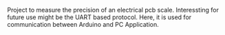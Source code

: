 Project to measure the precision of an electrical pcb scale. Interessting for future use might be the UART based protocol. Here, it is used for communication between Arduino and PC Application.
